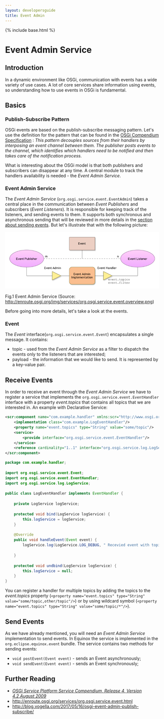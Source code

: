 ```yaml
---
layout: developersguide
title: Event Admin
---
```


{% include base.html %}

# Event Admin Service

## Introduction

In a dynamic environment like OSGi, communication with events has a wide variety of use cases. A lot of core services share information using events, so understanding how to use events in OSGi is fundamental.

## Basics

### Publish-Subscribe Pattern

OSGi events are based on the publish-subscribe messaging pattern. Let's use the definition for the pattern that can be found in the [OSGi Compendium Specification](https://osgi.org/download/r4v42/r4.cmpn.pdf) : *This pattern decouples sources from their handlers by interposing an event channel between them. The publisher posts events to the channel, which identifies which handlers need to be notified and then takes care of the notification process.*

What is interesting about the OSGi model is that both publishers and subscribers can disappear at any time. A central module to track the handlers availability is needed - the *Event Admin Service*. 

### Event Admin Service

The *Event Admin Service* (`org.osgi.service.event.EventAdmin`) takes a central place in the communication between *Event Publishers* and subscribers (*Event Listeners*). It is responsible for keeping track of the listeners, and sending events to them. It supports both synchronous and asynchronous sending that will be reviewed in more details in the [section about sending events](#send-events). But let's illustrate that with the following picture:

![Bundle lifecycle][fig1]

Fig.1 Event Admin Service (Source: <http://enroute.osgi.org/img/services/org.osgi.service.event.overview.png>)

Before going into more details, let's take a look at the events.

### Event

The *Event* interface(`org.osgi.service.event.Event`) encapsulates a single message. It contains:

- topic - used from the *Event Admin Service* as a filter to dispatch the events only to the listeners that are interested;
- payload - the information that we would like to send. It is represented by a key-value pair.

## Receive Events

In order to receive an event through the *Event Admin Service* we have to register a service that implements the `org.osgi.service.event.EventHandler` interface with a property *event.topics* that contains all topics that we are interested in. An example with Declarative Service:

```xml
<scr:component name="com.example.handler" xmlns:scr="http://www.osgi.org/xmlns/scr/v1.1.0">
    <implementation class="com.example.LogEventHandler"/>
    <property name="event.topics" type="String" value="some/topic"/>
    <service>
        <provide interface="org.osgi.service.event.EventHandler"/>
    </service>
    <reference cardinality="1..1" interface="org.osgi.service.log.LogService" name="LogService" policy="static"/>
</scr:component>
```

```java
package com.example.handler;

import org.osgi.service.event.Event;
import org.osgi.service.event.EventHandler;
import org.osgi.service.log.LogService;

public class LogEventHandler implements EventHandler {

    private LogService logService;

    protected void bind(LogService logService) {
        this.logService = logService;
    }

    @Override
    public void handleEvent(Event event) {
        logService.log(LogService.LOG_DEBUG, " Recevied event with topic: " + event.getTopic());

    }

    protected void undbind(LogService logService) {
        this.logService = null;
    }
}
```

You can register a handler for multiple topics by adding the topics to the *event.topics* property (`<property name="event.topics" type="String" value="some/topic,other/topic"/>`) or by using wildcard symbol (`<property name="event.topics" type="String" value="some/topic/*"/>`).

## Send Events

As we have already mentioned, you will need an *Event Admin Service* implementation to send events. In Equinox the service is implemented in the `org.eclipse.equinox.event` bundle. The service contains two methods for sending events:

- `void postEvent(Event event)` - sends an Event asynchronously;
- `void sendEvent(Event event)` - sends an Event synchronously;

## Further Reading

 - [*OSGi Service Platform Service Compendium, Release 4, Version 4.2,August 2009*](https://osgi.org/download/r4v42/r4.cmpn.pdf)  
 - <http://enroute.osgi.org/services/org.osgi.service.event.html>
 - <http://blog.vogella.com/2017/05/16/osgi-event-admin-publish-subscribe/>

[fig1]:images/event-admin.png